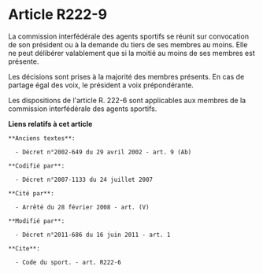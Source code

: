# Article R222-9

La commission interfédérale des agents sportifs se réunit sur convocation de son président ou à la demande du tiers de ses
membres au moins. Elle ne peut délibérer valablement que si la moitié au moins de ses membres est présente. 

Les décisions sont prises à la majorité des membres présents. En cas de partage égal des voix, le président a voix
prépondérante. 

Les dispositions de l'article R. 222-6 sont applicables aux membres de la commission interfédérale des agents sportifs.

**Liens relatifs à cet article**

	**Anciens textes**:

	  - Décret n°2002-649 du 29 avril 2002 - art. 9 (Ab)

	**Codifié par**:

	  - Décret n°2007-1133 du 24 juillet 2007

	**Cité par**:

	  - Arrêté du 28 février 2008 - art. (V)

	**Modifié par**:

	  - Décret n°2011-686 du 16 juin 2011 - art. 1

	**Cite**:

	  - Code du sport. - art. R222-6
